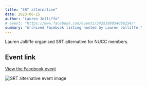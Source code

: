 ```yaml
---
title: "SRT alternative"
date: 2023-06-15
author: "Lauren Jolliffe"
# event: "https://www.facebook.com/events/3429389854056254/"
summary: "Archived Facebook listing hosted by Lauren Jolliffe."
---
```

Lauren Jolliffe organised SRT alternative for NUCC members.

## Event link

[View the Facebook event](https://www.facebook.com/events/3429389854056254/)

![SRT alternative event image](/trip/event-images/20230615_srt_alternative.jpg)
